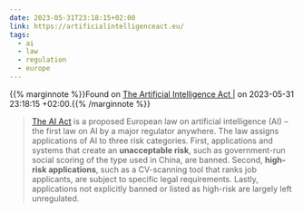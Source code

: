 ```yaml
---
date: 2023-05-31T23:18:15+02:00
link: https://artificialintelligenceact.eu/
tags:
  - ai
  - law
  - regulation
  - europe
---
```

{{% marginnote %}}Found on [The Artificial Intelligence Act |](https://web.archive.org/web/20230531231815/https://artificialintelligenceact.eu/) on 2023-05-31 23:18:15 +02:00.{{% /marginnote %}}

> [The AI Act](https://artificialintelligenceact.eu/the-act/) is a proposed European law on artificial intelligence (AI) – the first law on AI by a major regulator anywhere. The law assigns applications of AI to three risk categories. First, applications and systems that create an **unacceptable risk**, such as government-run social scoring of the type used in China, are banned. Second, **high-risk applications**, such as a CV-scanning tool that ranks job applicants, are subject to specific legal requirements. Lastly, applications not explicitly banned or listed as high-risk are largely left unregulated.
